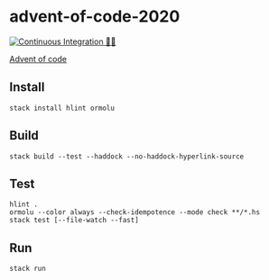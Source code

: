 # advent-of-code-2020

[![Continuous Integration 👮‍♂️](https://github.com/godu/advent-of-code-2020/workflows/Continuous%20Integration%20%F0%9F%91%AE%E2%80%8D%E2%99%82%EF%B8%8F/badge.svg)](https://github.com/godu/advent-of-code-2020/actions?query=workflow%3A%22Continuous+Integration+%F0%9F%91%AE%E2%80%8D%E2%99%82%EF%B8%8F%22)

[Advent of code](https://adventofcode.com/2020)

## Install

```shell
stack install hlint ormolu
```

## Build

```shell
stack build --test --haddock --no-haddock-hyperlink-source
```

## Test

```shell
hlint .
ormolu --color always --check-idempotence --mode check **/*.hs
stack test [--file-watch --fast]
```

## Run

```shell
stack run
```
